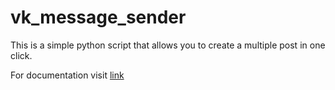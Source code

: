 # vk_message_sender
This is a simple python script that allows you to create a multiple post in one click.

For documentation visit [link](https://vk-api.readthedocs.io/en/latest/)